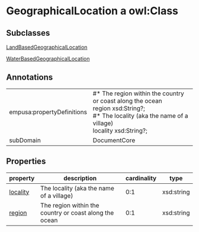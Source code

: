 # GeographicalLocation a owl:Class

## Subclasses

[LandBasedGeographicalLocation](/0.1/LandBasedGeographicalLocation)

[WaterBasedGeographicalLocation](/0.1/WaterBasedGeographicalLocation)

## Annotations

|||
|-----|-----|
|empusa:propertyDefinitions|#* The region within the country or coast along the ocean<br>region xsd:String?;<br>#* The locality (aka the name of a village)<br>locality xsd:String?;|
|subDomain|DocumentCore|

## Properties

|property|description|cardinality|type|
|-----|-----|-----|-----|
|[locality](/0.1/locality)|The locality (aka the name of a village)|0:1|xsd:string|
|[region](/0.1/region)|The region within the country or coast along the ocean|0:1|xsd:string|
